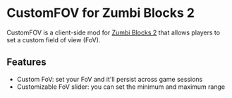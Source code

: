 # CustomFOV for Zumbi Blocks 2

CustomFOV is a client-side mod for [Zumbi Blocks 2](https://store.steampowered.com/app/1941780/Zumbi_Blocks_2_Open_Alpha/) that allows players to set a custom field of view (FoV).

## Features

- Custom FoV: set your FoV and it'll persist across game sessions
- Customizable FoV slider: you can set the minimum and maximum range
